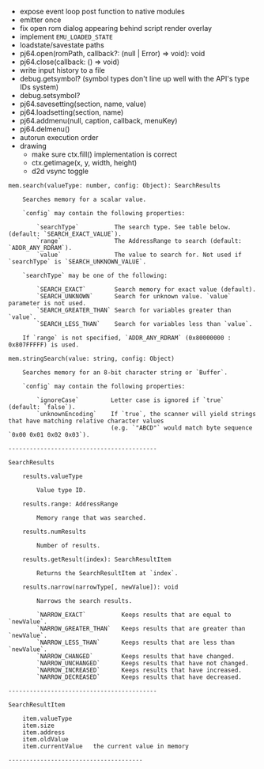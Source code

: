 - expose event loop post function to native modules
- emitter once
- fix open rom dialog appearing behind script render overlay
- implement `EMU_LOADED_STATE`
- loadstate/savestate paths
- pj64.open(romPath, callback?: (null | Error) => void): void
- pj64.close(callback: () => void)
- write input history to a file
- debug.getsymbol? (symbol types don't line up well with the API's type IDs system)
- debug.setsymbol?
- pj64.savesetting(section, name, value)
- pj64.loadsetting(section, name)
- pj64.addmenu(null, caption, callback, menuKey)
- pj64.delmenu()
- autorun execution order
- drawing
  - make sure ctx.fill() implementation is correct
  - ctx.getimage(x, y, width, height)
  - d2d vsync toggle

```
mem.search(valueType: number, config: Object): SearchResults

    Searches memory for a scalar value.

    `config` may contain the following properties:

        `searchType`          The search type. See table below. (default: `SEARCH_EXACT_VALUE`).
        `range`               The AddressRange to search (default: `ADDR_ANY_RDRAM`).
        `value`               The value to search for. Not used if `searchType` is `SEARCH_UNKNOWN_VALUE`.

    `searchType` may be one of the following:

        `SEARCH_EXACT`        Search memory for exact value (default).
        `SEARCH_UNKNOWN`      Search for unknown value. `value` parameter is not used.
        `SEARCH_GREATER_THAN` Search for variables greater than `value`.
        `SEARCH_LESS_THAN`    Search for variables less than `value`.

    If `range` is not specified, `ADDR_ANY_RDRAM` (0x80000000 : 0x807FFFFF) is used.

mem.stringSearch(value: string, config: Object)

    Searches memory for an 8-bit character string or `Buffer`.

    `config` may contain the following properties:

        `ignoreCase`         Letter case is ignored if `true` (default: `false`).
        `unknownEncoding`    If `true`, the scanner will yield strings that have matching relative character values
                             (e.g. `"ABCD"` would match byte sequence `0x00 0x01 0x02 0x03`).

------------------------------------------

SearchResults

    results.valueType

        Value type ID.

    results.range: AddressRange
    
        Memory range that was searched.
    
    results.numResults

        Number of results.

    results.getResult(index): SearchResultItem

        Returns the SearchResultItem at `index`.

    results.narrow(narrowType[, newValue]): void

        Narrows the search results.

        `NARROW_EXACT`          Keeps results that are equal to `newValue`.
        `NARROW_GREATER_THAN`   Keeps results that are greater than `newValue`.
        `NARROW_LESS_THAN`      Keeps results that are less than `newValue`.
        `NARROW_CHANGED`        Keeps results that have changed.
        `NARROW_UNCHANGED`      Keeps results that have not changed.
        `NARROW_INCREASED`      Keeps results that have increased.
        `NARROW_DECREASED`      Keeps results that have decreased.

------------------------------------------

SearchResultItem

    item.valueType
    item.size
    item.address
    item.oldValue       
    item.currentValue   the current value in memory

--------------------------------------
```